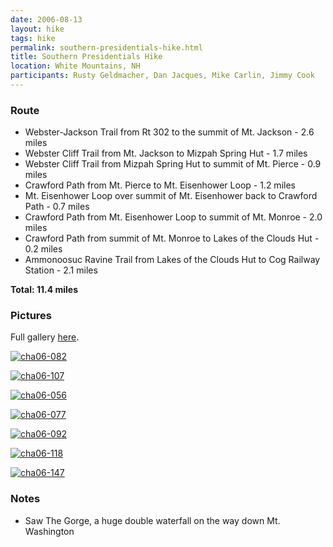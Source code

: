 ```yaml
---
date: 2006-08-13
layout: hike
tags: hike
permalink: southern-presidentials-hike.html
title: Southern Presidentials Hike
location: White Mountains, NH
participants: Rusty Geldmacher, Dan Jacques, Mike Carlin, Jimmy Cook
---
```


### Route

  * Webster-Jackson Trail from Rt 302 to the summit of Mt. Jackson - 2.6 miles
  * Webster Cliff Trail from Mt. Jackson to Mizpah Spring Hut - 1.7 miles
  * Webster Cliff Trail from Mizpah Spring Hut to summit of Mt. Pierce - 0.9 miles
  * Crawford Path from Mt. Pierce to Mt. Eisenhower Loop - 1.2 miles
  * Mt. Eisenhower Loop over summit of Mt. Eisenhower back to Crawford Path - 0.7 miles
  * Crawford Path from Mt. Eisenhower Loop to summit of Mt. Monroe - 2.0 miles
  * Crawford Path from summit of Mt. Monroe to Lakes of the Clouds Hut - 0.2 miles
  * Ammonoosuc Ravine Trail from Lakes of the Clouds Hut to Cog Railway Station - 2.1 miles

**Total: 11.4 miles**

### Pictures

Full gallery [here](http://www.flickr.com/photos/geldmacher/sets/72157594559186727/).

[![cha06-082](http://farm1.static.flickr.com/163/404166655_be605eac9d.jpg)](http://www.flickr.com/photos/geldmacher/404166655/)

[![cha06-107](http://farm1.static.flickr.com/188/404173879_5883363f9b.jpg)](http://www.flickr.com/photos/geldmacher/404173879/)

[![cha06-056](http://farm1.static.flickr.com/162/404161457_8f44280c01.jpg)](http://www.flickr.com/photos/geldmacher/404161457/)

[![cha06-077](http://farm1.static.flickr.com/161/404165859_04fd5ff865.jpg)](http://www.flickr.com/photos/geldmacher/404165859/)

[![cha06-092](http://farm1.static.flickr.com/184/404169787_f2a9e1629d.jpg)](http://www.flickr.com/photos/geldmacher/404169787/)

[![cha06-118](http://farm1.static.flickr.com/150/404179282_c2c902e62f.jpg)](http://www.flickr.com/photos/geldmacher/404179282/)

[![cha06-147](http://farm1.static.flickr.com/186/404183903_7f10887e0f.jpg)](http://www.flickr.com/photos/geldmacher/404183903/)

### Notes

  * Saw The Gorge, a huge double waterfall on the way down Mt. Washington
